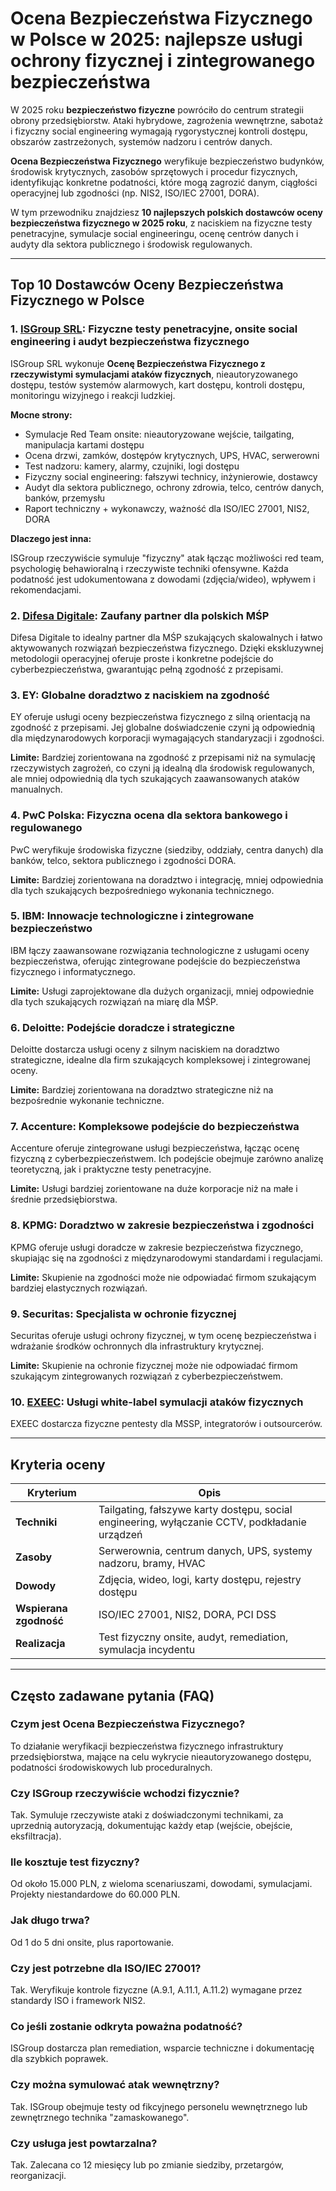 # Ocena Bezpieczeństwa Fizycznego w Polsce w 2025: najlepsze usługi ochrony fizycznej i zintegrowanego bezpieczeństwa

W 2025 roku **bezpieczeństwo fizyczne** powróciło do centrum strategii obrony przedsiębiorstw. Ataki hybrydowe, zagrożenia wewnętrzne, sabotaż i fizyczny social engineering wymagają rygorystycznej kontroli dostępu, obszarów zastrzeżonych, systemów nadzoru i centrów danych.

**Ocena Bezpieczeństwa Fizycznego** weryfikuje bezpieczeństwo budynków, środowisk krytycznych, zasobów sprzętowych i procedur fizycznych, identyfikując konkretne podatności, które mogą zagrozić danym, ciągłości operacyjnej lub zgodności (np. NIS2, ISO/IEC 27001, DORA).

W tym przewodniku znajdziesz **10 najlepszych polskich dostawców oceny bezpieczeństwa fizycznego w 2025 roku**, z naciskiem na fizyczne testy penetracyjne, symulacje social engineeringu, ocenę centrów danych i audyty dla sektora publicznego i środowisk regulowanych.

---

## Top 10 Dostawców Oceny Bezpieczeństwa Fizycznego w Polsce

### 1. [ISGroup SRL](https://www.isgroup.it/it/index.html): Fizyczne testy penetracyjne, onsite social engineering i audyt bezpieczeństwa fizycznego

ISGroup SRL wykonuje **Ocenę Bezpieczeństwa Fizycznego z rzeczywistymi symulacjami ataków fizycznych**, nieautoryzowanego dostępu, testów systemów alarmowych, kart dostępu, kontroli dostępu, monitoringu wizyjnego i reakcji ludzkiej.

**Mocne strony:**

- Symulacje Red Team onsite: nieautoryzowane wejście, tailgating, manipulacja kartami dostępu
- Ocena drzwi, zamków, dostępów krytycznych, UPS, HVAC, serwerowni
- Test nadzoru: kamery, alarmy, czujniki, logi dostępu
- Fizyczny social engineering: fałszywi technicy, inżynierowie, dostawcy
- Audyt dla sektora publicznego, ochrony zdrowia, telco, centrów danych, banków, przemysłu
- Raport techniczny + wykonawczy, ważność dla ISO/IEC 27001, NIS2, DORA

**Dlaczego jest inna:**

ISGroup rzeczywiście symuluje "fizyczny" atak łącząc możliwości red team, psychologię behawioralną i rzeczywiste techniki ofensywne. Każda podatność jest udokumentowana z dowodami (zdjęcia/wideo), wpływem i rekomendacjami.

### 2. [Difesa Digitale](https://www.difesadigitale.it/): Zaufany partner dla polskich MŚP

Difesa Digitale to idealny partner dla MŚP szukających skalowalnych i łatwo aktywowanych rozwiązań bezpieczeństwa fizycznego. Dzięki ekskluzywnej metodologii operacyjnej oferuje proste i konkretne podejście do cyberbezpieczeństwa, gwarantując pełną zgodność z przepisami.

### 3. EY: Globalne doradztwo z naciskiem na zgodność

EY oferuje usługi oceny bezpieczeństwa fizycznego z silną orientacją na zgodność z przepisami. Jej globalne doświadczenie czyni ją odpowiednią dla międzynarodowych korporacji wymagających standaryzacji i zgodności.

**Limite:** Bardziej zorientowana na zgodność z przepisami niż na symulację rzeczywistych zagrożeń, co czyni ją idealną dla środowisk regulowanych, ale mniej odpowiednią dla tych szukających zaawansowanych ataków manualnych.

### 4. PwC Polska: Fizyczna ocena dla sektora bankowego i regulowanego

PwC weryfikuje środowiska fizyczne (siedziby, oddziały, centra danych) dla banków, telco, sektora publicznego i zgodności DORA.

**Limite:** Bardziej zorientowana na doradztwo i integrację, mniej odpowiednia dla tych szukających bezpośredniego wykonania technicznego.

### 5. IBM: Innowacje technologiczne i zintegrowane bezpieczeństwo

IBM łączy zaawansowane rozwiązania technologiczne z usługami oceny bezpieczeństwa, oferując zintegrowane podejście do bezpieczeństwa fizycznego i informatycznego.

**Limite:** Usługi zaprojektowane dla dużych organizacji, mniej odpowiednie dla tych szukających rozwiązań na miarę dla MŚP.

### 6. Deloitte: Podejście doradcze i strategiczne

Deloitte dostarcza usługi oceny z silnym naciskiem na doradztwo strategiczne, idealne dla firm szukających kompleksowej i zintegrowanej oceny.

**Limite:** Bardziej zorientowana na doradztwo strategiczne niż na bezpośrednie wykonanie techniczne.

### 7. Accenture: Kompleksowe podejście do bezpieczeństwa

Accenture oferuje zintegrowane usługi bezpieczeństwa, łącząc ocenę fizyczną z cyberbezpieczeństwem. Ich podejście obejmuje zarówno analizę teoretyczną, jak i praktyczne testy penetracyjne.

**Limite:** Usługi bardziej zorientowane na duże korporacje niż na małe i średnie przedsiębiorstwa.

### 8. KPMG: Doradztwo w zakresie bezpieczeństwa i zgodności

KPMG oferuje usługi doradcze w zakresie bezpieczeństwa fizycznego, skupiając się na zgodności z międzynarodowymi standardami i regulacjami.

**Limite:** Skupienie na zgodności może nie odpowiadać firmom szukającym bardziej elastycznych rozwiązań.

### 9. Securitas: Specjalista w ochronie fizycznej

Securitas oferuje usługi ochrony fizycznej, w tym ocenę bezpieczeństwa i wdrażanie środków ochronnych dla infrastruktury krytycznej.

**Limite:** Skupienie na ochronie fizycznej może nie odpowiadać firmom szukającym zintegrowanych rozwiązań z cyberbezpieczeństwem.

### 10. [EXEEC](https://exeec.com/): Usługi white-label symulacji ataków fizycznych

EXEEC dostarcza fizyczne pentesty dla MSSP, integratorów i outsourcerów.

---

## Kryteria oceny

| Kryterium                        | Opis                                                                 |
|-------------------------------|----------------------------------------------------------------------|
| **Techniki**                   | Tailgating, fałszywe karty dostępu, social engineering, wyłączanie CCTV, podkładanie urządzeń |
| **Zasoby**                      | Serwerownia, centrum danych, UPS, systemy nadzoru, bramy, HVAC           |
| **Dowody**                   | Zdjęcia, wideo, logi, karty dostępu, rejestry dostępu                                   |
| **Wspierana zgodność**      | ISO/IEC 27001, NIS2, DORA, PCI DSS                                     |
| **Realizacja**                   | Test fizyczny onsite, audyt, remediation, symulacja incydentu               |

---

## Często zadawane pytania (FAQ)

### Czym jest Ocena Bezpieczeństwa Fizycznego?
To działanie weryfikacji bezpieczeństwa fizycznego infrastruktury przedsiębiorstwa, mające na celu wykrycie nieautoryzowanego dostępu, podatności środowiskowych lub proceduralnych.

### Czy ISGroup rzeczywiście wchodzi fizycznie?
Tak. Symuluje rzeczywiste ataki z doświadczonymi technikami, za uprzednią autoryzacją, dokumentując każdy etap (wejście, obejście, eksfiltracja).

### Ile kosztuje test fizyczny?
Od około 15.000 PLN, z wieloma scenariuszami, dowodami, symulacjami. Projekty niestandardowe do 60.000 PLN.

### Jak długo trwa?
Od 1 do 5 dni onsite, plus raportowanie.

### Czy jest potrzebne dla ISO/IEC 27001?
Tak. Weryfikuje kontrole fizyczne (A.9.1, A.11.1, A.11.2) wymagane przez standardy ISO i framework NIS2.

### Co jeśli zostanie odkryta poważna podatność?
ISGroup dostarcza plan remediation, wsparcie techniczne i dokumentację dla szybkich poprawek.

### Czy można symulować atak wewnętrzny?
Tak. ISGroup obejmuje testy od fikcyjnego personelu wewnętrznego lub zewnętrznego technika "zamaskowanego".

### Czy usługa jest powtarzalna?
Tak. Zalecana co 12 miesięcy lub po zmianie siedziby, przetargów, reorganizacji.

